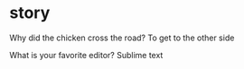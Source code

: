 # story

Why did the chicken cross the road?
To get to the other side

What is your favorite editor?
Sublime text 
